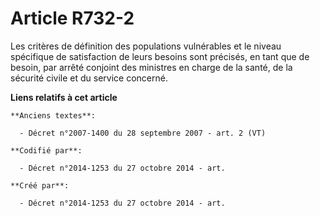 # Article R732-2

Les critères de définition des populations vulnérables et le niveau spécifique de satisfaction de leurs besoins sont
précisés, en tant que de besoin, par arrêté conjoint des ministres en charge de la santé, de la sécurité civile et du service
concerné.

**Liens relatifs à cet article**

	**Anciens textes**:

	  - Décret n°2007-1400 du 28 septembre 2007 - art. 2 (VT)

	**Codifié par**:

	  - Décret n°2014-1253 du 27 octobre 2014 - art.

	**Créé par**:

	  - Décret n°2014-1253 du 27 octobre 2014 - art.
